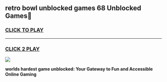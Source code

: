 
## retro bowl unblocked games 68 Unblocked Games👋
<h3>
<a href="https://premium.freeplayer.one?title=retro_bowl_unblocked_games_68&ref=16F">CLICK TO PLAY</a></h3>
<hr>

<h3>
<a href="https://premium.freeplayer.one?title=retro_bowl_unblocked_games_68&ref=16F">CLICK 2 PLAY</a>
  
</h3>

<a href="https://premium.freeplayer.one?title=retro_bowl_unblocked_games_68&ref=16F/"><img src="https://clearcache.store/games.png"></a>


**worlds hardest game unblocked: Your Gateway to Fun and Accessible Online Gaming**
